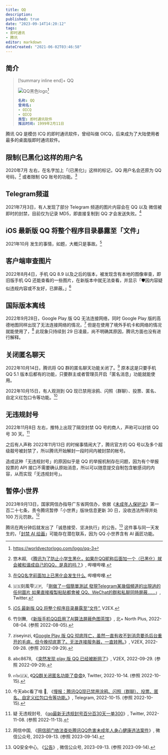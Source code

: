 ```yaml
---
title: QQ
description:
published: true
date: "2023-09-14T14:20:12"
tags:
- 即时通讯
- 腾讯
editor: markdown
dateCreated: "2021-06-02T03:46:58"
---
```


## 简介

<!--ICQ-Like 即时通讯软件-->

> [!summary inline end]+ QQ
>
> ![QQ黑色logo](https://s3.tebi.io/ggame/company/腾讯/QQ/qq-3.webp)[^logo]
>
> ```yaml
> 名称: QQ
> 曾用名:
> - OICQ
> - QICQ
> 类型: 即时通讯软件
> 推出时间: 1999年2月11日
> ```

[^logo]: <https://worldvectorlogo.com/logo/qq-3>

腾讯 QQ 是模仿 ICQ 的即时通讯软件，曾经叫做 OICQ，后来成为了大陆使用者最多的桌面版即时通讯软件。

## 限制(已黑化)这样的用户名

2020年7月 左右，在名字加上「(已黑化)」这样的标记，QQ 用户名会还原为 QQ 号码，[^qq_rn] 或者限制 QQ 账号的功能。[^qq_b]

[^qq_rn]: 悠木超, 《[腾讯为了防止小学生黑化，如果在QQ昵称后面加一个（已黑化）就会被和谐成自己的QQ，是真的吗？](https://archive.is/rlOXM "https://www.bilibili.com/video/BV1W5411a76B")》, 哔哩哔哩.

[^qq_b]: [在QQ名字前面加上已黑化会发生什么](https://archive.is/5ApwQ "https://www.bilibili.com/video/BV1mi4y137Mb"), 哔哩哔哩.

## Telegram频道

2021年7月3日，有人发现了部分 Telegram 频道的图片内容会在 QQ 以及 微信被即时的封禁，目前仅为记录 MD5，即直接复制到 QQ 才会发送失败。[^141114]

[^141114]: 🇺🇸刻風雫🇯🇵, 「[剛做了一個簡單測試 發現Telegram某幾個頻道的出現過的任何圖片 如果直接複製粘貼都會被 QQ、WeChat的群和私聊同時屏蔽......](https://web.archive.org/web/20210703022535/https://twitter.com/kamikaz27437935/status/1411149066289881088)」, Twitter.

## iOS 最新版 QQ 将整个程序目录暴露至「文件」

2021年10月 发生的事情，如题，大概只是事故。[^806505]

[^806505]: [iOS 最新版 QQ 将整个程序目录暴露至“文件”](https://web.archive.org/web/20211008141910/https://www.v2ex.com/t/806505), V2EX.

## 客户端审查图片

2022年8月4日，手机 QQ 8.9 以及之后的版本，被发现含有本地的图像审查，即旧版手机 QQ 还能查看的一些图片，在新版本中就无法查看，并显示「🛡因内容疑似违规内容或不友好，已屏蔽。」[^t1552855]

[^t1552855]: 竹剑舞, 《[新版手机QQ启用了AI算法屏蔽色图茶馆](https://web.archive.org/web/20220805072321/https://www.north-plus.net/simple/index.php?t1552855.html)》, 北+ North Plus, 2022-08-04. (参照 2022-08-05).

## 国际版本离线

2022年9月28日，Google Play 版 QQ 无法连接网络，同时 Google Play 版的高德地图同样出现了无法连接网络的情况，[^883670] 但是在使用了境外手机卡和网络的情况就能使用了，[^883686] 此现象只持续到 29 日凌晨，尚不明确其原因，腾讯方面也没有进行解释。

[^883670]: ziseyinzi, 《[Google Play 版 QQ 彻底阵亡，虽然一直有收不到消息要杀后台重开的毛病，但今晚彻底寄了。无法连接服务器，一直转圈。](https://web.archive.org/web/20220929061932/https://www.v2ex.com/t/883670)》, V2EX, 2022-09-28. (参照 2022-09-29).

[^883686]: abc8678, 《[突然发现 play 版 QQ 已经被断网了](https://web.archive.org/web/20220929040128/https://www.v2ex.com/t/883686)》, V2EX, 2022-09-29. (参照 2022-09-29).

## 关闭匿名聊天

2022年10月14日，腾讯将 QQ 群的匿名聊天功能关闭了。[^08770] 原本这是只要手机 QQ 5.1 版本后都有的功能，只要群主或者管理员开启「匿名消息」功能就能使用。

[^08770]: 𝔢𝔠𝔥𝔬🇺🇦, 《[QQ群关闭匿名功能了😨😨](https://web.archive.org/web/20221015075048/https://twitter.com/void__echo/status/1580776885797408770)》, Twitter, 2022-10-14. (参照 2022-10-15).

2022年10月15日，有人观测到 QQ 现已禁用涂鸦、闪照（群聊）、投票、匿名、自定义红包口令等功能。[^abcthoughts]

[^abcthoughts]: 今天abc看了啥 🤔, 《[慢报：腾讯QQ现已禁用涂鸦、闪照（群聊）、投票、匿名、自定义红包口令等功能。](https://web.archive.org/web/20221015091616/https://t.me/s/abcthoughts/4421)》, Telegram, 2022-10-15. (参照 2022-10-15).

## 无违规封号

2022年11月8日 左右，推特上出现了隔空封禁 QQ 号的商人，声称可以封锁 QQ 号 30 天。[^37089]

[^37089]: 疑 无违规封号, 《[qq最新无违规封号百分百30天一单300](https://web.archive.org/web/20221113083004/https://twitter.com/zizhiouo1/status/1589784538078937089)》, Twitter, 2022-11-08. (参照 2022-11-13).

之后有人声称 2022年11月13日 的时候事情闹大了，腾讯官方的 QQ 号以及多个超级靓号被封禁了，所以腾讯开始解封一段时间内被封禁的帐号。

造成这种「无违规封号」的原因似乎是 QQ 的举报机制存在问题，因为有个举报投票的 API 接口不需要确认原始消息，所以可以随意提交自制包含敏感词的内容，从而实现「无违规封号」。

## 暂停小世界

2023年9月13日，国家网信办指导广东省网信办，依据《[未成年人保护法](/rule/普通法律/中华人民共和国未成年人保护法.md)》第一百二十七条，责令腾讯暂停「小世界」版块信息更新 30 日，没收违法所得并处 100 万元罚款。[^33311]

[^33311]: 网信中国, 《[网信部门依法查处腾讯QQ危害未成年人身心健康违法案件](https://web.archive.org/web/20230913133311/https://mp.weixin.qq.com/s/YHUpyS1fOQX19u4_G_QvMQ)》, 微信公众号, 2023-09-13. (参照 2023-09-14).

腾讯在两分钟后就发出了「诚恳接受、坚决执行」的公告。[^g2NOg] 这件事与同一天发生的，「[封禁 AI 绘画](/software/llm.md#封禁-ai-绘画)」可能存在潜在联系，因为 QQ 小世界含有 AI 画匠功能。

[^g2NOg]: QQ安全中心, 《[公告](https://web.archive.org/web/20230913133713/https://mp.weixin.qq.com/s/qgbyd2gDsZlKfsBnNg2NOg)》, 微信公众号, 2023-09-13. (参照 2023-09-14).
